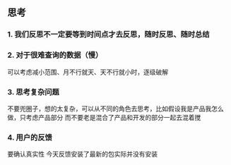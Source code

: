 ## 思考

### 1. 我们反思不一定要等到时间点才去反思，随时反思、随时总结

### 2. 对于很难查询的数据（慢）
可以考虑减小范围、月不行就天、天不行就小时，逐级破解

### 3. 思考复杂问题
不要兜圈子，想的太复杂，可以从不同的角色去思考，比如假设我是产品我怎么做，只考虑产品部分
而不要老是混合了产品和开发的部分一起去混着搅

### 4. 用户的反馈
要确认真实性 今天反馈安装了最新的包实际并没有安装


